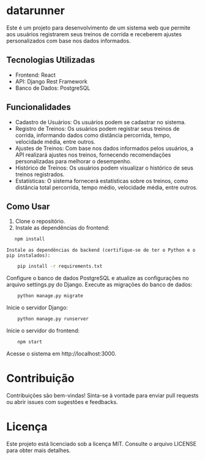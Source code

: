 # datarunner

Este é um projeto para desenvolvimento de um sistema web que permite aos usuários registrarem seus treinos de corrida e receberem ajustes personalizados com base nos dados informados.

## Tecnologias Utilizadas

- Frontend: React
- API: Django Rest Framework
- Banco de Dados: PostgreSQL

## Funcionalidades

- Cadastro de Usuários: Os usuários podem se cadastrar no sistema.
- Registro de Treinos: Os usuários podem registrar seus treinos de corrida, informando dados como distância percorrida, tempo, velocidade média, entre outros.
- Ajustes de Treinos: Com base nos dados informados pelos usuários, a API realizará ajustes nos treinos, fornecendo recomendações personalizadas para melhorar o desempenho.
- Histórico de Treinos: Os usuários podem visualizar o histórico de seus treinos registrados.
- Estatísticas: O sistema fornecerá estatísticas sobre os treinos, como distância total percorrida, tempo médio, velocidade média, entre outros.

## Como Usar

1. Clone o repositório.
2. Instale as dependências do frontend:

```bash
   npm install
```

    Instale as dependências do backend (certifique-se de ter o Python e o pip instalados):

```bash
    pip install -r requirements.txt
```

Configure o banco de dados PostgreSQL e atualize as configurações no arquivo settings.py do Django.
Execute as migrações do banco de dados:

```bash
    python manage.py migrate
```

Inicie o servidor Django:

```bash
    python manage.py runserver
```

Inicie o servidor do frontend:
```bash
    npm start
```

Acesse o sistema em http://localhost:3000.

# Contribuição

Contribuições são bem-vindas! Sinta-se à vontade para enviar pull requests ou abrir issues com sugestões e feedbacks.

# Licença

Este projeto está licenciado sob a licença MIT. Consulte o arquivo LICENSE para obter mais detalhes.